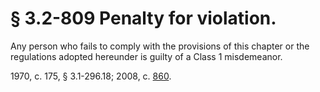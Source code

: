 # § 3.2-809 Penalty for violation.

<p>Any person who fails to comply with the provisions of this chapter or the regulations adopted hereunder is guilty of a Class 1 misdemeanor.</p><p>1970, c. 175, § 3.1-296.18; 2008, c. <a href='http://lis.virginia.gov/cgi-bin/legp604.exe?081+ful+CHAP0860'>860</a>.</p>
